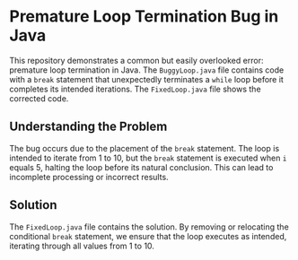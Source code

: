 # Premature Loop Termination Bug in Java

This repository demonstrates a common but easily overlooked error: premature loop termination in Java.  The `BuggyLoop.java` file contains code with a `break` statement that unexpectedly terminates a `while` loop before it completes its intended iterations. The `FixedLoop.java` file shows the corrected code.

## Understanding the Problem
The bug occurs due to the placement of the `break` statement.  The loop is intended to iterate from 1 to 10, but the `break` statement is executed when `i` equals 5, halting the loop before its natural conclusion. This can lead to incomplete processing or incorrect results.

## Solution
The `FixedLoop.java` file contains the solution. By removing or relocating the conditional `break` statement, we ensure that the loop executes as intended, iterating through all values from 1 to 10.
